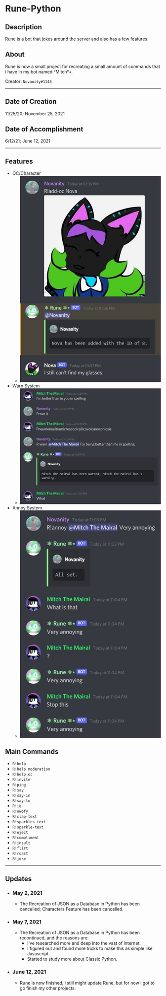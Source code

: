 # Rune-Python

## Description
Rune is a bot that jokes around the server and also has a few features.

## About
Rune is now a small project for recreating a small amount of commands that i have in my bot named °Mitch°•.

Creator: `Novanity#1148`

- - -

## Date of Creation
11/25/20; November 25, 2021

## Date of Accomplishment
6/12/21; June 12, 2021

- - -

## Features
- OC/Character
    - ![OC/Character](./Assets/OC-Character.jpg)
- Warn System
    - ![Warn System](./Assets/Warn_System.jpg)
- Annoy System
    - ![Annoy System](./Assets/Annoy_System.jpg)

## Main Commands

- `R!help`
- `R!help moderation`
- `R!help oc`
- `R!invite`
- `R!ping`
- `R!say`
- `R!say-in`
- `R!say-to`
- `R!iq`
- `R!owofy`
- `R!clap-text`
- `R!sparkles-text`
- `R!sparkle-text`
- `R!eject`
- `R!compliment`
- `R!insult`
- `R!flirt`
- `R!roast`
- `R!joke`

- - -

## Updates

- ### May 2, 2021
    - The Recreation of JSON as a Database in Python has been cancelled; Characters Feature has been cancelled.

- ### May 7, 2021
    - The Recreation of JSON as a Database in Python has been recontinued, and the reasons are:
        - I've researched more and deep into the vast of internet.
        - I figured out and found more tricks to make this as simple like Javascript.
        - Started to study more about Classic Python.

- ### June 12, 2021
    - Rune is now finished, i still might update Rune, but for now i got to go finish my other projects.
